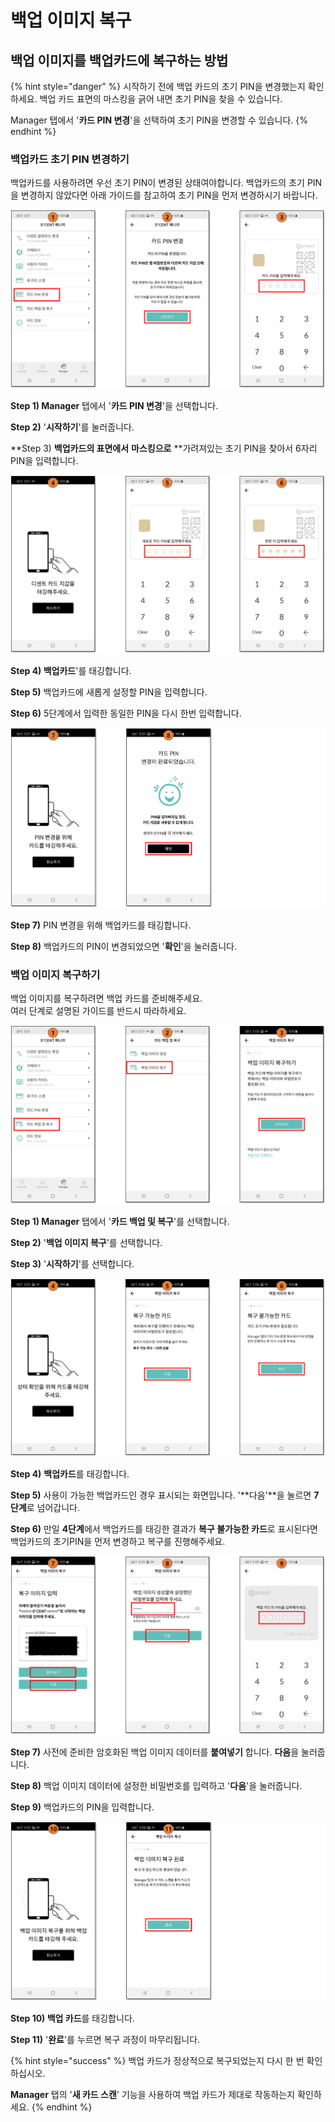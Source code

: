 # 백업 이미지 복구

## 백업 이미지를 백업카드에 복구하는 방법

{% hint style="danger" %}
시작하기 전에 백업 카드의 초기 PIN을 변경했는지 확인하세요. 백업 카드 표면의 마스킹을 긁어 내면 초기 PIN을 찾을 수 있습니다.&#x20;

Manager 탭에서 '**카드 PIN 변경**'을 선택하여 초기 PIN을 변경할 수 있습니다.
{% endhint %}

### 백업카드 초기 PIN 변경하기&#x20;

백업카드를 사용하려면 우선 초기 PIN이 변경된 상태여야합니다. 백업카드의 초기 PIN을 변경하지 않았다면 아래 가이드를 참고하여 초기 PIN을 먼저 변경하시기 바랍니다.

![](<../../.gitbook/assets/4 (3).png>)

**Step 1) Manager** 탭에서 '**카드 PIN 변경**'을 선택합니다.

**Step 2)** '**시작하기**'를 눌러줍니다.

**Step 3) **백업카드의 표면에서** **마스킹으로** **가려져있는 초기 PIN을 찾아서 6자리 PIN을 입력합니다.

![](<../../.gitbook/assets/5 (2).png>)

**Step 4) 백업카드**'를 태깅합니다.

**Step 5)** 백업카드에 새롭게 설정할 PIN을 입력합니다.

**Step 6)** 5단계에서 입력한 동일한 PIN을 다시 한번 입력합니다.

![](<../../.gitbook/assets/6 (2).png>)

**Step 7)** PIN 변경을 위해 백업카드를 태깅합니다.

**Step 8)** 백업카드의 PIN이 변경되었으면 '**확인**'을 눌러줍니다.

###

### 백업 이미지 복구하기

백업 이미지를 복구하려면 백업 카드를 준비해주세요.\
여러 단계로 설명된 가이드를 반드시 따라하세요.

![](<../../.gitbook/assets/7 (2).png>)

**Step 1) Manager** 탭에서 '**카드 백업 및 복구**'를 선택합니다.

**Step 2)** '**백업 이미지 복구**'를 선택합니다.

**Step 3)** '**시작하기**'를 선택합니다.

![](<../../.gitbook/assets/8 (2).png>)

**Step 4)** **백업카드**를 태깅합니다.&#x20;

**Step 5)** 사용이 가능한 백업카드인 경우 표시되는 화면입니다. '**다음'**을 눌르면 **7단계**로 넘어갑니다.&#x20;

**Step 6)** 만일 **4단계**에서 백업카드를 태깅한 결과가 **복구 불가능한 카드**로 표시된다면 백업카드의 초기PIN을 먼저 변경하고 복구를 진행해주세요.

![](<../../.gitbook/assets/9 (2).png>)

**Step 7)** 사전에 준비한 암호화된 백업 이미지 데이터를 **붙여넣기** 합니다. **다음**을 눌러줍니다.

**Step 8)** 백업 이미지 데이터에 설정한 비밀번호를 입력하고 '**다음**'을 눌러줍니다.

**Step 9)** 백업카드의 PIN을 입력합니다.

![](<../../.gitbook/assets/10 (2).png>)

**Step 10) 백업 카드**를 태깅합니다.

**Step 11)** '**완료**'를 누르면 복구 과정이 마무리됩니다.

{% hint style="success" %}
백업 카드가 정상적으로 복구되었는지 다시 한 번 확인하십시오.&#x20;

**Manager** 탭의 '**새 카드 스캔**' 기능을 사용하여 백업 카드가 제대로 작동하는지 확인하세요.&#x20;
{% endhint %}
